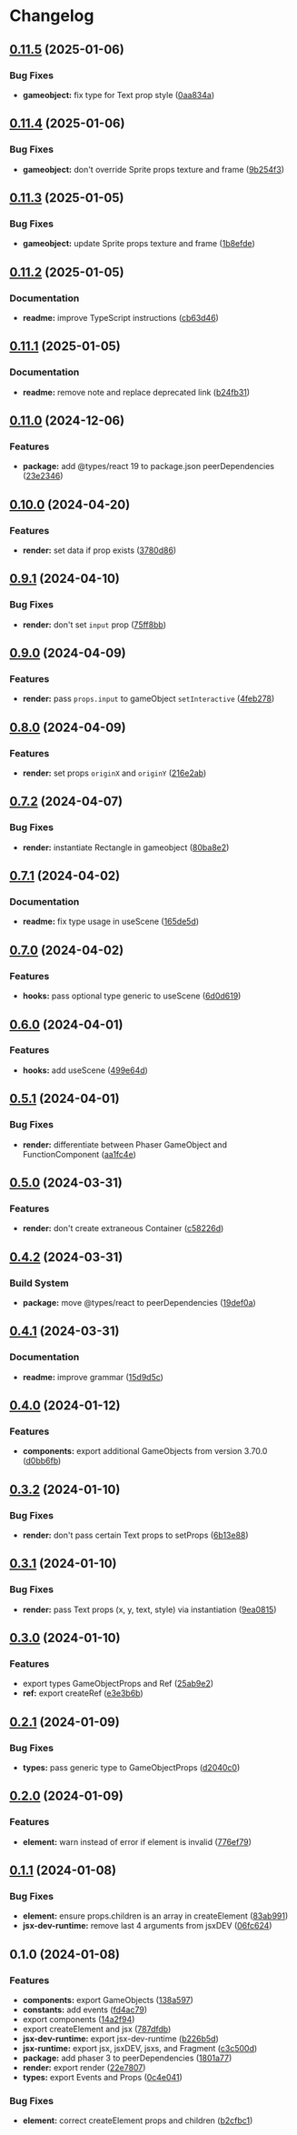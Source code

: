 # Changelog

## [0.11.5](https://github.com/remarkablegames/phaser-jsx/compare/v0.11.4...v0.11.5) (2025-01-06)


### Bug Fixes

* **gameobject:** fix type for Text prop style ([0aa834a](https://github.com/remarkablegames/phaser-jsx/commit/0aa834af6a79db0ede7a7de8ab132c5f08731be5))

## [0.11.4](https://github.com/remarkablegames/phaser-jsx/compare/v0.11.3...v0.11.4) (2025-01-06)


### Bug Fixes

* **gameobject:** don't override Sprite props texture and frame ([9b254f3](https://github.com/remarkablegames/phaser-jsx/commit/9b254f39ef2dd0e06dbb96d80071eb2507fffc74))

## [0.11.3](https://github.com/remarkablegames/phaser-jsx/compare/v0.11.2...v0.11.3) (2025-01-05)


### Bug Fixes

* **gameobject:** update Sprite props texture and frame ([1b8efde](https://github.com/remarkablegames/phaser-jsx/commit/1b8efde5ef6bb6676bc1e7af727a7d2cba2cafa1))

## [0.11.2](https://github.com/remarkablegames/phaser-jsx/compare/v0.11.1...v0.11.2) (2025-01-05)


### Documentation

* **readme:** improve TypeScript instructions ([cb63d46](https://github.com/remarkablegames/phaser-jsx/commit/cb63d469d4816226183f099040fd30830d5ae2bb))

## [0.11.1](https://github.com/remarkablegames/phaser-jsx/compare/v0.11.0...v0.11.1) (2025-01-05)


### Documentation

* **readme:** remove note and replace deprecated link ([b24fb31](https://github.com/remarkablegames/phaser-jsx/commit/b24fb31b0b8c29c3a1a1d077764b08040578fc64))

## [0.11.0](https://github.com/remarkablegames/phaser-jsx/compare/v0.10.0...v0.11.0) (2024-12-06)


### Features

* **package:** add @types/react 19 to package.json peerDependencies ([23e2346](https://github.com/remarkablegames/phaser-jsx/commit/23e234698c32a7c3dbfe95b5316db4c4d5206722))

## [0.10.0](https://github.com/remarkablegames/phaser-jsx/compare/v0.9.1...v0.10.0) (2024-04-20)


### Features

* **render:** set data if prop exists ([3780d86](https://github.com/remarkablegames/phaser-jsx/commit/3780d86e1d0653430dec8f2ea79303aad20e9616))

## [0.9.1](https://github.com/remarkablegames/phaser-jsx/compare/v0.9.0...v0.9.1) (2024-04-10)


### Bug Fixes

* **render:** don't set `input` prop ([75ff8bb](https://github.com/remarkablegames/phaser-jsx/commit/75ff8bb053905097c06fee683a9331fbdb63368a))

## [0.9.0](https://github.com/remarkablegames/phaser-jsx/compare/v0.8.0...v0.9.0) (2024-04-09)


### Features

* **render:** pass `props.input` to gameObject `setInteractive` ([4feb278](https://github.com/remarkablegames/phaser-jsx/commit/4feb2785356ec7c55e9ada05189ea3d2b84f8897))

## [0.8.0](https://github.com/remarkablegames/phaser-jsx/compare/v0.7.2...v0.8.0) (2024-04-09)


### Features

* **render:** set props `originX` and `originY` ([216e2ab](https://github.com/remarkablegames/phaser-jsx/commit/216e2ab365ee12f7bae2c79192138f4ee4b8f726))

## [0.7.2](https://github.com/remarkablegames/phaser-jsx/compare/v0.7.1...v0.7.2) (2024-04-07)


### Bug Fixes

* **render:** instantiate Rectangle in gameobject ([80ba8e2](https://github.com/remarkablegames/phaser-jsx/commit/80ba8e2cd221bb2e7254ee179d055160e777cd90))

## [0.7.1](https://github.com/remarkablegames/phaser-jsx/compare/v0.7.0...v0.7.1) (2024-04-02)


### Documentation

* **readme:** fix type usage in useScene ([165de5d](https://github.com/remarkablegames/phaser-jsx/commit/165de5ddfcf2a24798b29fcdadebe97cbfabcd70))

## [0.7.0](https://github.com/remarkablegames/phaser-jsx/compare/v0.6.0...v0.7.0) (2024-04-02)


### Features

* **hooks:** pass optional type generic to useScene ([6d0d619](https://github.com/remarkablegames/phaser-jsx/commit/6d0d619e3158429be34c86ec1f107bb9bdc964d8))

## [0.6.0](https://github.com/remarkablegames/phaser-jsx/compare/v0.5.1...v0.6.0) (2024-04-01)


### Features

* **hooks:** add useScene ([499e64d](https://github.com/remarkablegames/phaser-jsx/commit/499e64dbcdd953b075a00b98d983983ac0c9421d))

## [0.5.1](https://github.com/remarkablegames/phaser-jsx/compare/v0.5.0...v0.5.1) (2024-04-01)


### Bug Fixes

* **render:** differentiate between Phaser GameObject and FunctionComponent ([aa1fc4e](https://github.com/remarkablegames/phaser-jsx/commit/aa1fc4e9c99cf21263541854c968d485295701ab))

## [0.5.0](https://github.com/remarkablegames/phaser-jsx/compare/v0.4.2...v0.5.0) (2024-03-31)


### Features

* **render:** don't create extraneous Container ([c58226d](https://github.com/remarkablegames/phaser-jsx/commit/c58226d1f06b9c51fd1bc410bc11d8b5509c10a6))

## [0.4.2](https://github.com/remarkablegames/phaser-jsx/compare/v0.4.1...v0.4.2) (2024-03-31)


### Build System

* **package:** move @types/react to peerDependencies ([19def0a](https://github.com/remarkablegames/phaser-jsx/commit/19def0af25bc84ca712d9d84ae98986ce3f7411a))

## [0.4.1](https://github.com/remarkablegames/phaser-jsx/compare/v0.4.0...v0.4.1) (2024-03-31)


### Documentation

* **readme:** improve grammar ([15d9d5c](https://github.com/remarkablegames/phaser-jsx/commit/15d9d5cfa279a0fc45b757930c3feee5e771eaa3))

## [0.4.0](https://github.com/remarkablegames/phaser-jsx/compare/v0.3.2...v0.4.0) (2024-01-12)


### Features

* **components:** export additional GameObjects from version 3.70.0 ([d0bb6fb](https://github.com/remarkablegames/phaser-jsx/commit/d0bb6fb22b26270d7652516f4f653cce60810f6f))

## [0.3.2](https://github.com/remarkablegames/phaser-jsx/compare/v0.3.1...v0.3.2) (2024-01-10)


### Bug Fixes

* **render:** don't pass certain Text props to setProps ([6b13e88](https://github.com/remarkablegames/phaser-jsx/commit/6b13e884dafd2347ad1cd554a36233045a52cb10))

## [0.3.1](https://github.com/remarkablegames/phaser-jsx/compare/v0.3.0...v0.3.1) (2024-01-10)


### Bug Fixes

* **render:** pass Text props (x, y, text, style) via instantiation ([9ea0815](https://github.com/remarkablegames/phaser-jsx/commit/9ea0815a077c716b5883992d3514722516ae23fc))

## [0.3.0](https://github.com/remarkablegames/phaser-jsx/compare/v0.2.1...v0.3.0) (2024-01-10)


### Features

* export types GameObjectProps and Ref ([25ab9e2](https://github.com/remarkablegames/phaser-jsx/commit/25ab9e2a7844fddf43abd0ecc99330b94bad598a))
* **ref:** export createRef ([e3e3b6b](https://github.com/remarkablegames/phaser-jsx/commit/e3e3b6ba7bea0d9e6b28e44ac95416a747d65f64))

## [0.2.1](https://github.com/remarkablegames/phaser-jsx/compare/v0.2.0...v0.2.1) (2024-01-09)


### Bug Fixes

* **types:** pass generic type to GameObjectProps ([d2040c0](https://github.com/remarkablegames/phaser-jsx/commit/d2040c06c7acb03aa7f5b4c52c311b307f5a2e02))

## [0.2.0](https://github.com/remarkablegames/phaser-jsx/compare/v0.1.1...v0.2.0) (2024-01-09)


### Features

* **element:** warn instead of error if element is invalid ([776ef79](https://github.com/remarkablegames/phaser-jsx/commit/776ef79db55b9a9971dcecd352e47c8265ebf5d3))

## [0.1.1](https://github.com/remarkablegames/phaser-jsx/compare/v0.1.0...v0.1.1) (2024-01-08)


### Bug Fixes

* **element:** ensure props.children is an array in createElement ([83ab991](https://github.com/remarkablegames/phaser-jsx/commit/83ab991102898e2ebea0918ca3a0b2c16c476231))
* **jsx-dev-runtime:** remove last 4 arguments from jsxDEV ([06fc624](https://github.com/remarkablegames/phaser-jsx/commit/06fc624a17577839a71e10f453f69d83de08408d))

## 0.1.0 (2024-01-08)

### Features

- **components:** export GameObjects ([138a597](https://github.com/remarkablegames/phaser-jsx/commit/138a597dff5cbeb3f0b54967dbfb660d875cc185))
- **constants:** add events ([fd4ac79](https://github.com/remarkablegames/phaser-jsx/commit/fd4ac79c1b0d198bea4972030e098c0bf7b81be7))
- export components ([14a2f94](https://github.com/remarkablegames/phaser-jsx/commit/14a2f949436df647d7a7241a370db47867ccd81a))
- export createElement and jsx ([787dfdb](https://github.com/remarkablegames/phaser-jsx/commit/787dfdbc65c6019e505382380f920c0b5cef1990))
- **jsx-dev-runtime:** export jsx-dev-runtime ([b226b5d](https://github.com/remarkablegames/phaser-jsx/commit/b226b5de3d24b7e276c35ded7e960b6f8ff2524c))
- **jsx-runtime:** export jsx, jsxDEV, jsxs, and Fragment ([c3c500d](https://github.com/remarkablegames/phaser-jsx/commit/c3c500d39eb55e5b9a49542f54278bc87c7aaad1))
- **package:** add phaser 3 to peerDependencies ([1801a77](https://github.com/remarkablegames/phaser-jsx/commit/1801a77aeb6bb105ed463fba124c9fffdd8d5d8a))
- **render:** export render ([22e7807](https://github.com/remarkablegames/phaser-jsx/commit/22e78075ce8404aae566fd69b216ed1900075c3b))
- **types:** export Events and Props ([0c4e041](https://github.com/remarkablegames/phaser-jsx/commit/0c4e0411f7280076aabbc4c4e81cc47798470d82))

### Bug Fixes

- **element:** correct createElement props and children ([b2cfbc1](https://github.com/remarkablegames/phaser-jsx/commit/b2cfbc1db302fcf02b80d0182542d7085ef0bcfd))
